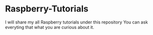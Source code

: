 # Raspberry-Tutorials
I will share my all Raspberry tutorials under this repository 
You can ask everyting that what you are curious about it.
